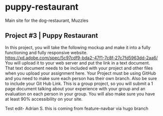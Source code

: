 # puppy-restaurant
Main site for the dog-restaurant, Muzzles

## Project #3 | Puppy Restaurant
In this project, you will take the following mockup and make it into a fully functioning and fully responsive website.
https://xd.adobe.com/spec/5c97cdf9-bda2-47f1-7c8f-27c7fd5963dd-2aa6/
You will upload it to your web server and put the link in a text document.
That text document needs to be included with your project and other files when you upload your assignment here.
Your Project must be using GitHub and you need to make sure each person has their own branch. Also be sure to include your Git Hub Link.
This is a group project, so you will submit a 1 page document talking about your experience with your group and an evaluation on each person in your group.
You will also make sure you have at least 90% accessibility on your site.


Test edit- Adrian S.
this is coming from feature-navbar via hugo branch

